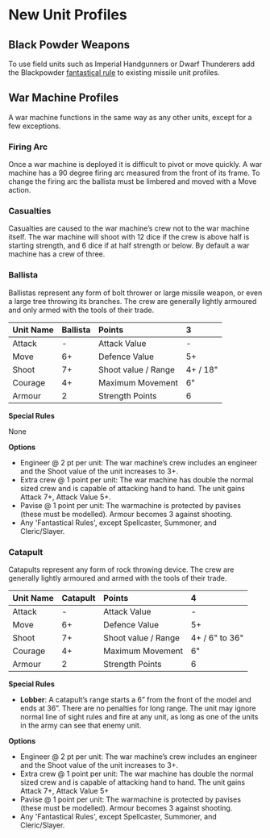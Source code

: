 # New Unit Profiles
## Black Powder Weapons
To use field units such as Imperial Handgunners or Dwarf Thunderers add the Blackpowder [fantastical rule](Fantastical%20Rules.mkd) to existing missile unit profiles.

## War Machine Profiles
A war machine functions in the same way as any other units, except for a few exceptions. 
### Firing Arc
Once a war machine is deployed it is difficult to pivot or move quickly.  A war machine has a 90 degree firing arc measured from the front of its frame.  To change the firing arc the ballista must be limbered and moved with a Move action.
### Casualties
Casualties are caused to the war machine’s crew not to the war machine itself.  The war machine will shoot with 12 dice if the crew is above half is starting strength, and 6 dice if at half strength or below.  By default a war machine has a crew of three.

### Ballista
Ballistas represent any form of bolt thrower or large missile weapon, or even a large tree throwing its branches.  The crew are generally lightly armoured and  only armed with the tools of their trade.  

| Unit Name| Ballista| Points              | 3        |
|:---------|:--------|:--------------------|:---------|
| Attack   | -       | Attack Value        | -        |
| Move     | 6+      | Defence Value       | 5+       |
| Shoot    | 7+      | Shoot value / Range | 4+ / 18" |
| Courage  | 4+      | Maximum Movement    | 6"       |
| Armour   | 2       | Strength Points     | 6        |


**Special Rules**

None

**Options**

  * Engineer @ 2 pt per unit:  The war machine’s crew includes an engineer and the Shoot value of the unit increases to 3+.
  * Extra crew @ 1 point per unit:  The war machine has double the normal sized crew and is capable of attacking hand to hand.  The unit gains Attack 7+, Attack Value 5+.
  * Pavise @ 1 point per unit:  The warmachine is protected by pavises (these must be modelled).  Armour becomes 3 against shooting.
  * Any 'Fantastical Rules', except Spellcaster, Summoner, and Cleric/Slayer.

### Catapult
Catapults represent any form of rock throwing device.  The crew are generally lightly armoured and armed with the tools of their trade.

| Unit Name| Catapult | Points              | 4             |
|:---------|:---------|:--------------------|:--------------|
| Attack   | -        | Attack Value        | -             |
| Move     | 6+       | Defence Value       | 5+            |
| Shoot    | 7+       | Shoot value / Range | 4+ / 6" to 36"|
| Courage  | 4+       | Maximum Movement    | 6"            |
| Armour   | 2        | Strength Points     | 6             |

**Special Rules**

* **Lobber**:  A catapult’s range starts a 6” from the front of the model and ends at 36”.  There are no penalties for long range.  The unit may ignore normal line of sight rules and fire at any unit, as long as one of the units in the army can see that enemy unit.

**Options**

* Engineer @ 2 pt per unit:  The war machine’s crew includes an engineer and the Shoot value of the unit increases to 3+.
* Extra crew @ 1 point per unit:  The war machine has double the normal sized crew and is capable of attacking hand to hand.  The unit gains Attack 7+, Attack Value 5+
* Pavise @ 1 point per unit:  The warmachine is protected by pavises (these must be modelled).  Armour becomes 3 against shooting.
* Any 'Fantastical Rules', except Spellcaster, Summoner, and Cleric/Slayer.
